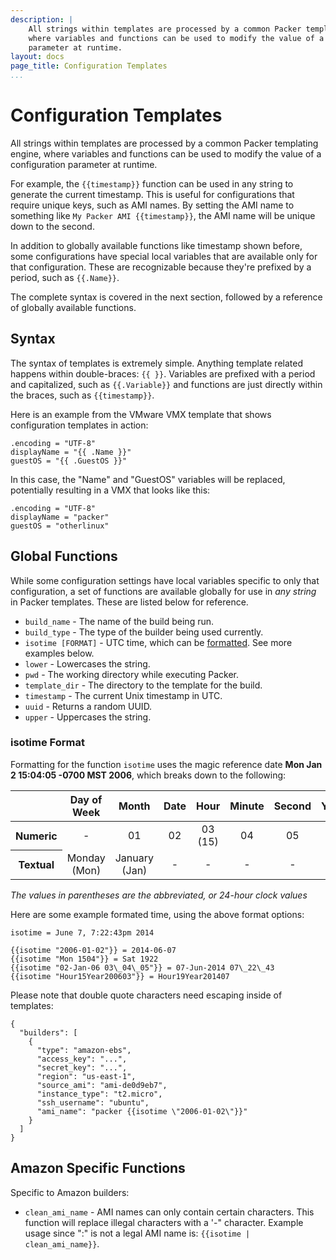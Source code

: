 ```yaml
---
description: |
    All strings within templates are processed by a common Packer templating engine,
    where variables and functions can be used to modify the value of a configuration
    parameter at runtime.
layout: docs
page_title: Configuration Templates
...
```


# Configuration Templates

All strings within templates are processed by a common Packer templating engine,
where variables and functions can be used to modify the value of a configuration
parameter at runtime.

For example, the `{{timestamp}}` function can be used in any string to generate
the current timestamp. This is useful for configurations that require unique
keys, such as AMI names. By setting the AMI name to something like
`My Packer AMI {{timestamp}}`, the AMI name will be unique down to the second.

In addition to globally available functions like timestamp shown before, some
configurations have special local variables that are available only for that
configuration. These are recognizable because they're prefixed by a period, such
as `{{.Name}}`.

The complete syntax is covered in the next section, followed by a reference of
globally available functions.

## Syntax

The syntax of templates is extremely simple. Anything template related happens
within double-braces: `{{ }}`. Variables are prefixed with a period and
capitalized, such as `{{.Variable}}` and functions are just directly within the
braces, such as `{{timestamp}}`.

Here is an example from the VMware VMX template that shows configuration
templates in action:

``` {.liquid}
.encoding = "UTF-8"
displayName = "{{ .Name }}"
guestOS = "{{ .GuestOS }}"
```

In this case, the "Name" and "GuestOS" variables will be replaced, potentially
resulting in a VMX that looks like this:

``` {.liquid}
.encoding = "UTF-8"
displayName = "packer"
guestOS = "otherlinux"
```

## Global Functions

While some configuration settings have local variables specific to only that
configuration, a set of functions are available globally for use in *any string*
in Packer templates. These are listed below for reference.

-   `build_name` - The name of the build being run.
-   `build_type` - The type of the builder being used currently.
-   `isotime [FORMAT]` - UTC time, which can be
    [formatted](http://golang.org/pkg/time/#example_Time_Format). See more
    examples below.
-   `lower` - Lowercases the string.
-   `pwd` - The working directory while executing Packer.
-   `template_dir` - The directory to the template for the build.
-   `timestamp` - The current Unix timestamp in UTC.
-   `uuid` - Returns a random UUID.
-   `upper` - Uppercases the string.

### isotime Format

Formatting for the function `isotime` uses the magic reference date **Mon Jan 2
15:04:05 -0700 MST 2006**, which breaks down to the following:

<div class="table-responsive">

<table class="table table-bordered table-condensed">
<thead>
<tr>
<th>
</th>
<th align="center">
Day of Week
</th>
<th align="center">
Month
</th>
<th align="center">
Date
</th>
<th align="center">
Hour
</th>
<th align="center">
Minute
</th>
<th align="center">
Second
</th>
<th align="center">
Year
</th>
<th align="center">
Timezone
</th>
</tr>
</thead>
<tr>
<th>
Numeric
</th>
<td align="center">
-   

</td>
<td align="center">
01
</td>
<td align="center">
02
</td>
<td align="center">
03 (15)
</td>
<td align="center">
04
</td>
<td align="center">
05
</td>
<td align="center">
06
</td>
<td align="center">
-0700
</td>
</tr>
<tr>
<th>
Textual
</th>
<td align="center">
Monday (Mon)
</td>
<td align="center">
January (Jan)
</td>
<td align="center">
-   

</td>
<td align="center">
-   

</td>
<td align="center">
-   

</td>
<td align="center">
-   

</td>
<td align="center">
-   

</td>
<td align="center">
MST
</td>
</tr>
</table>

</div>

*The values in parentheses are the abbreviated, or 24-hour clock values*

Here are some example formated time, using the above format options:

``` {.liquid}
isotime = June 7, 7:22:43pm 2014

{{isotime "2006-01-02"}} = 2014-06-07
{{isotime "Mon 1504"}} = Sat 1922
{{isotime "02-Jan-06 03\_04\_05"}} = 07-Jun-2014 07\_22\_43
{{isotime "Hour15Year200603"}} = Hour19Year201407
```

Please note that double quote characters need escaping inside of templates:

``` {.javascript}
{
  "builders": [
    {
      "type": "amazon-ebs",
      "access_key": "...",
      "secret_key": "...",
      "region": "us-east-1",
      "source_ami": "ami-de0d9eb7",
      "instance_type": "t2.micro",
      "ssh_username": "ubuntu",
      "ami_name": "packer {{isotime \"2006-01-02\"}}"
    }
  ]
}
```

## Amazon Specific Functions

Specific to Amazon builders:

-   `clean_ami_name` - AMI names can only contain certain characters. This
    function will replace illegal characters with a '-" character. Example usage
    since ":" is not a legal AMI name is: `{{isotime | clean_ami_name}}`.
